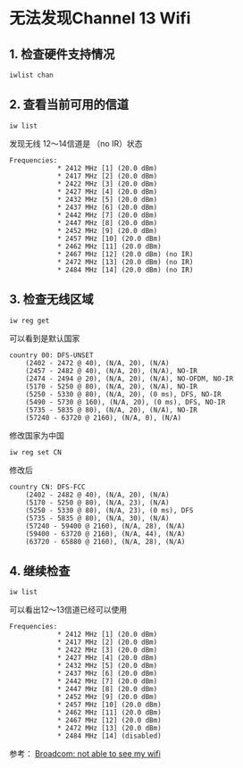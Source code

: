# 无法发现Channel 13 Wifi
## 1. 检查硬件支持情况
```shell
iwlist chan
```

## 2. 查看当前可用的信道
```shell
iw list
```
发现无线 12～14信道是 （no IR）状态
```
Frequencies:
			* 2412 MHz [1] (20.0 dBm)
			* 2417 MHz [2] (20.0 dBm)
			* 2422 MHz [3] (20.0 dBm)
			* 2427 MHz [4] (20.0 dBm)
			* 2432 MHz [5] (20.0 dBm)
			* 2437 MHz [6] (20.0 dBm)
			* 2442 MHz [7] (20.0 dBm)
			* 2447 MHz [8] (20.0 dBm)
			* 2452 MHz [9] (20.0 dBm)
			* 2457 MHz [10] (20.0 dBm)
			* 2462 MHz [11] (20.0 dBm)
			* 2467 MHz [12] (20.0 dBm) (no IR)
			* 2472 MHz [13] (20.0 dBm) (no IR)
			* 2484 MHz [14] (20.0 dBm) (no IR)

```
## 3. 检查无线区域
```shell
iw reg get
```
可以看到是默认国家
```
country 00: DFS-UNSET
	(2402 - 2472 @ 40), (N/A, 20), (N/A)
	(2457 - 2482 @ 40), (N/A, 20), (N/A), NO-IR
	(2474 - 2494 @ 20), (N/A, 20), (N/A), NO-OFDM, NO-IR
	(5170 - 5250 @ 80), (N/A, 20), (N/A), NO-IR
	(5250 - 5330 @ 80), (N/A, 20), (0 ms), DFS, NO-IR
	(5490 - 5730 @ 160), (N/A, 20), (0 ms), DFS, NO-IR
	(5735 - 5835 @ 80), (N/A, 20), (N/A), NO-IR
	(57240 - 63720 @ 2160), (N/A, 0), (N/A)
```
修改国家为中国
```shell
iw reg set CN
```
修改后
```
country CN: DFS-FCC
	(2402 - 2482 @ 40), (N/A, 20), (N/A)
	(5170 - 5250 @ 80), (N/A, 23), (N/A)
	(5250 - 5330 @ 80), (N/A, 23), (0 ms), DFS
	(5735 - 5835 @ 80), (N/A, 30), (N/A)
	(57240 - 59400 @ 2160), (N/A, 28), (N/A)
	(59400 - 63720 @ 2160), (N/A, 44), (N/A)
	(63720 - 65880 @ 2160), (N/A, 28), (N/A)
```
## 4. 继续检查
```shell
iw list
```
可以看出12～13信道已经可以使用
```
Frequencies:
			* 2412 MHz [1] (20.0 dBm)
			* 2417 MHz [2] (20.0 dBm)
			* 2422 MHz [3] (20.0 dBm)
			* 2427 MHz [4] (20.0 dBm)
			* 2432 MHz [5] (20.0 dBm)
			* 2437 MHz [6] (20.0 dBm)
			* 2442 MHz [7] (20.0 dBm)
			* 2447 MHz [8] (20.0 dBm)
			* 2452 MHz [9] (20.0 dBm)
			* 2457 MHz [10] (20.0 dBm)
			* 2462 MHz [11] (20.0 dBm)
			* 2467 MHz [12] (20.0 dBm)
			* 2472 MHz [13] (20.0 dBm)
			* 2484 MHz [14] (disabled)
```

参考： [Broadcom: not able to see my wifi](https://unix.stackexchange.com/questions/167009/broadcom-not-able-to-see-my-wifi)

